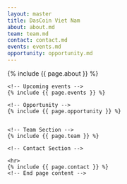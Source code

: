```yaml
---
layout: master
title: DasCoin Viet Nam
about: about.md
team: team.md
contact: contact.md
events: events.md
opportunity: opportunity.md
---
```

<!-- Page content -->
<div class="w3-content" style="max-width:1200px">
    <!-- About Section -->
    {% include {{ page.about }} %}

    <!-- Upcoming events -->
    {% include {{ page.events }} %}

    <!-- Opportunity -->   
    {% include {{ page.opportunity }} %}


    <!-- Team Section -->
    {% include {{ page.team }} %}

    <!-- Contact Section -->

    <hr>
    {% include {{ page.contact }} %}
    <!-- End page content -->
</div>
